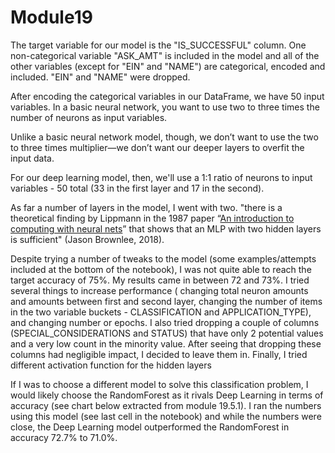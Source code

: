# Module19

The target variable for our model is the "IS_SUCCESSFUL" column.  One non-categorical variable "ASK_AMT" is included in the model and all of the other variables (except for "EIN" and "NAME") are categorical, encoded and included.  "EIN" and "NAME" were dropped.

After encoding the categorical variables in our DataFrame, we have 50 input variables.  In a basic neural network, you want to use two to three times the number of neurons as input variables.

Unlike a basic neural network model, though, we don’t want to use the two to three times multiplier—we don’t want
our deeper layers to overfit the input data.

For our deep learning model, then, we'll use a 1:1 ratio of neurons to input variables - 50 total (33 in the  first layer and 17 in the second).

As far a number of layers in the model, I went with two.  "there is a theoretical finding by Lippmann in the 1987 paper “[An introduction to computing with neural nets](https://ieeexplore.ieee.org/abstract/document/1165576/)” that shows that an MLP with two hidden layers is sufficient" (Jason Brownlee, 2018).

Despite trying a number of tweaks to the model (some examples/attempts included at the bottom of the notebook), I was not quite able to reach the target accuracy of 75%.  My results came in between 72 and 73%.  I tried several things to increase performance ( changing total neuron amounts and amounts between first and second layer, changing the number of items in the two variable buckets - CLASSIFICATION and APPLICATION_TYPE), and changing number or epochs.  I also tried dropping a couple of columns (SPECIAL_CONSIDERATIONS and STATUS) that have only 2 potential values and a very low count in the minority value.  After seeing that dropping these columns had negligible impact, I decided to leave them in.  Finally, I tried different activation function for the hidden layers

If I was to choose a different model to solve this classification problem, I would likely choose the RandomForest as it rivals Deep Learning in terms of accuracy (see chart below extracted from module 19.5.1).  I ran the numbers using this model (see last cell in the notebook) and while the numbers were close, the Deep Learning model outperformed the RandomForest in accuracy 72.7% to 71.0%.